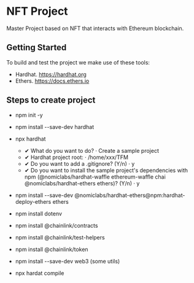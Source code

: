 # NFT Project
Master Project based on NFT that interacts with Ethereum blockchain.

## Getting Started
To build and test the project we make use of these tools:
- Hardhat. <https://hardhat.org>
- Ethers. <https://docs.ethers.io>

## Steps to create project
- npm init -y
- npm install --save-dev hardhat
- npx hardhat 
  - ✔ What do you want to do? · Create a sample project
  - ✔ Hardhat project root: · /home/xxx/TFM
  - ✔ Do you want to add a .gitignore? (Y/n) · y
  - ✔ Do you want to install the sample project's dependencies with npm (@nomiclabs/hardhat-waffle ethereum-waffle chai @nomiclabs/hardhat-ethers ethers)? (Y/n) · y
- npm install --save-dev  @nomiclabs/hardhat-ethers@npm:hardhat-deploy-ethers ethers
- npm install dotenv
- npm install @chainlink/contracts
- npm install @chainlink/test-helpers
- npm install @chainlink/token
- npm install --save-dev web3 (some utils)



- npx hardat compile
